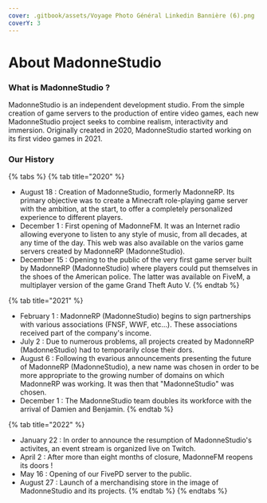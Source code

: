 ```yaml
---
cover: .gitbook/assets/Voyage Photo Général Linkedin Bannière (6).png
coverY: 3
---
```


# About MadonneStudio

### What is MadonneStudio ?

MadonneStudio is an independent development studio. From the simple creation of game servers to the production of entire video games, each new MadonneStudio project seeks to combine realism, interactivity and immersion. Originally created in 2020, MadonneStudio started working on its first video games in 2021.



### Our History

{% tabs %}
{% tab title="2020" %}
* August 18 : Creation of MadonneStudio, formerly MadonneRP. Its primary objective was to create a Minecraft role-playing game server with the ambition, at the start, to offer a completely personalized experience to different players.
* December 1 : First opening of MadonneFM. It was an Internet radio allowing everyone to listen to any style of music, from all decades, at any time of the day. This web was also available on the varios game servers created by MadonneRP (MadonneStudio).
* December 15 : Opening to the public of the very first game server built by MadonneRP (MadonneStudio) where players could put themselves in the shoes of the American police. The latter was available on FiveM, a multiplayer version of the game Grand Theft Auto V.
{% endtab %}

{% tab title="2021" %}
* February 1 : MadonneRP (MadonneStudio) begins to sign partnerships with various associations (FNSF, WWF, etc...). These associations received part of the company's income.
* July 2 : Due to numerous problems, all projects created by MadonneRP (MadonneStudio) had to temporarily close their dors.
* August 6 : Following th evarious announcements presenting the future of MadonneRP (MadonneStudio), a new name was chosen in order to be more appropriate to the growing number of domains on which MadonneRP was working. It was then that "MadonneStudio" was chosen.
* December 1 : The MadonneStudio team doubles its workforce with the arrival of Damien and Benjamin.
{% endtab %}

{% tab title="2022" %}
* January 22 : In order to announce the resumption of MadonneStudio's activites, an event stream is organized live on Twitch.
* April 2 : After more than eight months of closure, MadonneFM reopens its doors !
* May 16 : Opening of our FivePD server to the public.
* August 27 : Launch of a merchandising store in the image of MadonneStudio and its projects.
{% endtab %}
{% endtabs %}

